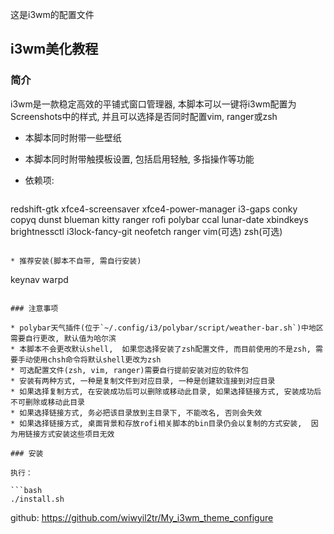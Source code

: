这是i3wm的配置文件
## i3wm美化教程

### 简介

i3wm是一款稳定高效的平铺式窗口管理器,  本脚本可以一键将i3wm配置为Screenshots中的样式, 并且可以选择是否同时配置vim, ranger或zsh

* 本脚本同时附带一些壁纸
* 本脚本同时附带触摸板设置, 包括启用轻触, 多指操作等功能
* 依赖项:

  ```
redshift-gtk xfce4-screensaver xfce4-power-manager i3-gaps conky copyq dunst blueman kitty ranger rofi polybar ccal lunar-date xbindkeys brightnessctl i3lock-fancy-git neofetch ranger vim(可选)  zsh(可选)
  ```

* 推荐安装(脚本不自带, 需自行安装)

  ```
  keynav warpd
  ```

### 注意事项

* polybar天气插件(位于`~/.config/i3/polybar/script/weather-bar.sh`)中地区需要自行更改, 默认值为哈尔滨
* 本脚本不会更改默认shell,  如果您选择安装了zsh配置文件, 而目前使用的不是zsh, 需要手动使用chsh命令将默认shell更改为zsh
* 可选配置文件(zsh, vim, ranger)需要自行提前安装对应的软件包
* 安装有两种方式, 一种是复制文件到对应目录, 一种是创建软连接到对应目录
  * 如果选择复制方式, 在安装成功后可以删除或移动此目录, 如果选择链接方式, 安装成功后不可删除或移动此目录
  * 如果选择链接方式, 务必把该目录放到主目录下, 不能改名, 否则会失效
  * 如果选择链接方式, 桌面背景和存放rofi相关脚本的bin目录仍会以复制的方式安装,  因为用链接方式安装这些项目无效

  ### 安装

执行：

```bash
./install.sh
```

 
github: https://github.com/wiwyil2tr/My_i3wm_theme_configure

